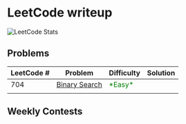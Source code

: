 # LeetCode writeup

![LeetCode Stats](https://leetcard.jacoblin.cool/Offliner?theme=light&ext=activity)

## Problems
| LeetCode # | Problem                                                       | Difficulty                                | Solution |
| ---------- | ------------------------------------------------------------- | ----------------------------------------- | -------- |
| 704        | [Binary Search](https://leetcode.com/problems/binary-search/) | <span style="color:green">\*Easy\*</span> |          |
|            |                                                               |                                           |

## Weekly Contests